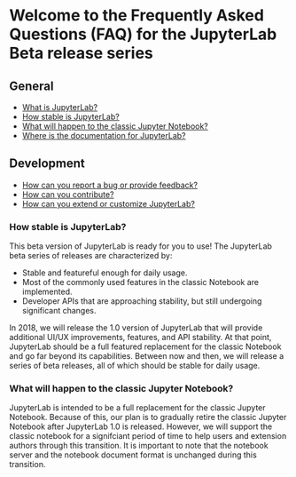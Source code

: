 # Welcome to the Frequently Asked Questions (FAQ) for the JupyterLab Beta release series

## General

* [What is JupyterLab?](http://jupyterlab.readthedocs.io/en/stable/getting_started/overview.html)
* [How stable is JupyterLab?](#How-stable-is-JupyterLab?)
* [What will happen to the classic Jupyter Notebook?](#What-will-happen-to-the-classic-Jupyter-Notebook?)
* [Where is the documentation for JupyterLab?](http://jupyterlab.readthedocs.io/en/stable/)

## Development

* [How can you report a bug or provide feedback?](https://github.com/jupyterlab/jupyterlab/issues)
* [How can you contribute?](https://github.com/jupyterlab/jupyterlab/blob/master/CONTRIBUTING.md)
* [How can you extend or customize JupyterLab?](jupyterlab.readthedocs.io/en/stable/user/extensions.html)

### How stable is JupyterLab?

This beta version of JupyterLab is ready for you to use! The JupyterLab beta
series of releases are characterized by:

* Stable and featureful enough for daily usage.
* Most of the commonly used features in the classic Notebook are
  implemented.
* Developer APIs that are approaching stability, but still undergoing
  significant changes.

In 2018, we will release the 1.0 version of JupyterLab that will
provide additional UI/UX improvements, features, and API stability. At
that point, JupyterLab should be a full featured replacement for the
classic Notebook and go far beyond its capabilities. Between now and then,
we will release a series of beta releases, all of which should be stable
for daily usage.

### What will happen to the classic Jupyter Notebook?

JupyterLab is intended to be a full replacement for the classic Jupyter
Notebook. Because of this, our plan is to gradually retire the classic Jupyter
Notebook after JupyterLab 1.0 is released. However, we will support the classic
notebook for a signifciant period of time to help users and extension authors
through this transition. It is important to note that the notebook server and
the notebook document format is unchanged during this transition.
